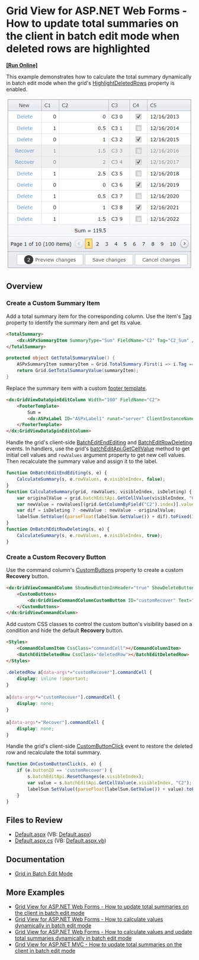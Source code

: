 # Grid View for ASP.NET Web Forms - How to update total summaries on the client in batch edit mode when deleted rows are highlighted
<!-- run online -->
**[[Run Online]](https://codecentral.devexpress.com/128532999/)**
<!-- run online end -->

This example demonstrates how to calculate the total summary dynamically in batch edit mode when the grid's [HighlightDeletedRows](https://docs.devexpress.com/AspNet/DevExpress.Web.GridViewBatchEditSettings.HighlightDeletedRows) property is enabled. 

![Calculate total summaries in batch edit mode](TotalSummaryBatchMode.png)

## Overview

### Create a Custom Summary Item

Add a total summary item for the corresponding column. Use the item's [Tag](https://docs.devexpress.com/AspNet/DevExpress.Web.ASPxSummaryItemBase.Tag) property to identify the summary item and get its value.

```aspx
<TotalSummary>
    <dx:ASPxSummaryItem SummaryType="Sum" FieldName="C2" Tag="C2_Sum" />
</TotalSummary>
```

```cs
protected object GetTotalSummaryValue() {
    ASPxSummaryItem summaryItem = Grid.TotalSummary.First(i => i.Tag == "C2_Sum");
    return Grid.GetTotalSummaryValue(summaryItem);
}
```

Replace the summary item with a custom [footer template](https://docs.devexpress.com/AspNet/DevExpress.Web.GridViewColumn.FooterTemplate).

```aspx
<dx:GridViewDataSpinEditColumn Width="100" FieldName="C2">
    <FooterTemplate>
        Sum =
        <dx:ASPxLabel ID="ASPxLabel1" runat="server" ClientInstanceName="labelSum" Text='<%# GetTotalSummaryValue() %>' />
    </FooterTemplate>
</dx:GridViewDataSpinEditColumn>
```

Handle the grid's client-side [BatchEditEndEditing](https://docs.devexpress.com/AspNet/js-ASPxClientGridView.BatchEditEndEditing) and [BatchEditRowDeleting](https://docs.devexpress.com/AspNet/js-ASPxClientGridView.BatchEditRowDeleting) events. In handlers, use the grid's [batchEditApi.GetCellValue](https://docs.devexpress.com/AspNet/js-ASPxClientGridViewBatchEditApi.GetCellValue(visibleIndex-columnFieldNameOrId)) method to get initial cell values and `rowValues` argument property to get new cell values. Then recalculate the summary value and assign it to the label.

```js
function OnBatchEditEndEditing(s, e) {
    CalculateSummary(s, e.rowValues, e.visibleIndex, false);
}
function CalculateSummary(grid, rowValues, visibleIndex, isDeleting) {
    var originalValue = grid.batchEditApi.GetCellValue(visibleIndex, "C2");
    var newValue = rowValues[(grid.GetColumnByField("C2").index)].value;
    var dif = isDeleting ? -newValue : newValue - originalValue;
    labelSum.SetValue((parseFloat(labelSum.GetValue()) + dif).toFixed(1));
}
function OnBatchEditRowDeleting(s, e) {
    CalculateSummary(s, e.rowValues, e.visibleIndex, true);
}
```

### Create a Custom Recovery Button

Use the command column's [CustomButtons](https://docs.devexpress.com/AspNet/DevExpress.Web.GridViewCommandColumn.CustomButtons) property to create a custom **Recovery** button.

```aspx
<dx:GridViewCommandColumn ShowNewButtonInHeader="true" ShowDeleteButton="true" ShowRecoverButton="true">
    <CustomButtons>
        <dx:GridViewCommandColumnCustomButton ID="customRecover" Text="Recover"></dx:GridViewCommandColumnCustomButton>
    </CustomButtons>
</dx:GridViewCommandColumn>
```

Add custom CSS classes to control the custom button's visibility based on a condition and hide the default **Recovery** button.

```aspx
<Styles>
    <CommandColumnItem CssClass="commandCell"></CommandColumnItem>
    <BatchEditDeletedRow CssClass="deletedRow"></BatchEditDeletedRow>
</Styles>
```

```css
.deletedRow a[data-args*="customRecover"].commandCell {
    display: inline !important;
}

a[data-args*="customRecover"].commandCell {
    display: none;
}

a[data-args*="Recover"].commandCell {
    display: none;
}
```

Handle the grid's client-side [CustomButtonClick](https://docs.devexpress.com/AspNet/js-ASPxClientGridView.CustomButtonClick) event to restore the deleted row and recalculate the total summary.

```js
function OnCustomButtonClick(s, e) {
    if (e.buttonID == 'customRecover') {
        s.batchEditApi.ResetChanges(e.visibleIndex);
        var value = s.batchEditApi.GetCellValue(e.visibleIndex, "C2");
        labelSum.SetValue((parseFloat(labelSum.GetValue()) + value).toFixed(1));
    }
}
```

## Files to Review

* [Default.aspx](./CS/Default.aspx) (VB: [Default.aspx](./VB/Default.aspx))
* [Default.aspx.cs](./CS/Default.aspx.cs) (VB: [Default.aspx.vb](./VB/Default.aspx.vb))

## Documentation

* [Grid in Batch Edit Mode](https://docs.devexpress.com/AspNet/16443/components/grid-view/concepts/edit-data/batch-edit-mode)

## More Examples

* [Grid View for ASP.NET Web Forms - How to update total summaries on the client in batch edit mode](https://github.com/DevExpress-Examples/asp-net-web-forms-grid-update-total-summaries-on-client-in-batch-mode)
* [Grid View for ASP.NET Web Forms - How to calculate values dynamically in batch edit mode](https://github.com/DevExpress-Examples/asp-net-web-forms-gridview-calculate-values-dynamically-batch-mode)
* [Grid View for ASP.NET Web Forms - How to calculate values and update total summaries dynamically in batch edit mode](https://github.com/DevExpress-Examples/asp-net-web-forms-grid-calculate-column-values-and-total-summaries-in-batch-mode)
* [Grid View for ASP.NET MVC - How to update total summaries on the client in batch edit mode](https://github.com/DevExpress-Examples/asp-net-mvc-grid-update-total-summaries-on-client-in-batch-mode)

